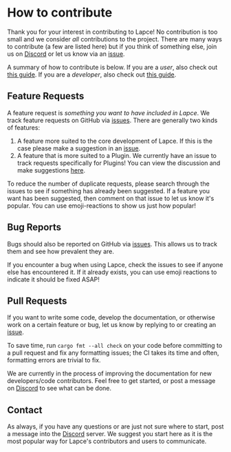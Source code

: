 # How to contribute
Thank you for your interest in contributing to Lapce! No contribution is too small and we consider _all_ contributions to the project. There are many ways to contribute (a few are listed here) but if you think of something else, join us on [Discord](https://discord.gg/n8tGJ6Rn6D) or let us know via an [issue](https://github.com/lapce/lapce/issues).

A summary of how to contribute is below. If you are a _user_, also check out [this guide](docs/new-contributor-guide-user.md). If you are a _developer_, also check out [this guide](docs/new-contributor-guide-developer.md).

## Feature Requests

A feature request is _something you want to have included in Lapce_. We track feature requests on GitHub via [issues](https://github.com/lapce/lapce/issues). There are generally two kinds of features:

1. A feature more suited to the core development of Lapce. If this is the case please make a suggestion in an [issue](https://github.com/lapce/lapce/issues).
2. A feature that is more suited to a Plugin. We currently have an issue to track requests specifically for Plugins! You can view the discussion and make suggestions [here](https://github.com/lapce/lapce/issues/558).

To reduce the number of duplicate requests, please search through the issues to see if something has already been suggested. If a feature you want has been suggested, then comment on that issue to let us know it's popular. You can use emoji-reactions to show us just how popular!

## Bug Reports

Bugs should also be reported on GitHub via [issues](https://github.com/lapce/lapce/issues). This allows us to track them and see how prevalent they are.

If you encounter a bug when using Lapce, check the issues to see if anyone else has encountered it. If it already exists, you can use emoji reactions to indicate it should be fixed ASAP!

## Pull Requests

If you want to write some code, develop the documentation, or otherwise work on a certain feature or bug, let us know by replying to or creating an [issue](https://github.com/lapce/lapce/issues).

To save time, run `cargo fmt --all check` on your code before committing to a pull request and fix any formatting issues; the CI takes its time and often, formatting errors are trivial to fix.

We are currently in the process of improving the documentation for new developers/code contributors. Feel free to get started, or post a message on [Discord](https://discord.gg/n8tGJ6Rn6D) to see what can be done.

## Contact

As always, if you have any questions or are just not sure where to start, post a message into the [Discord](https://discord.gg/n8tGJ6Rn6D) server. We suggest you start here as it is the most popular way for Lapce's contributors and users to communicate.
